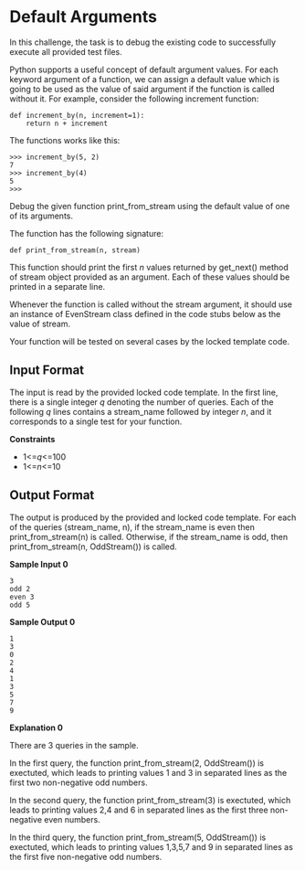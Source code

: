 # Default Arguments

In this challenge, the task is to debug the existing code to successfully execute all provided test files.

Python supports a useful concept of default argument values. For each keyword argument of a function, we can assign a default value which is going to be used as the value of said argument if the function is called without it. For example, consider the following increment function:
```
def increment_by(n, increment=1):
    return n + increment
```
The functions works like this:
```
>>> increment_by(5, 2)
7
>>> increment_by(4)
5
>>>
```
Debug the given function print_from_stream using the default value of one of its arguments.

The function has the following signature:
```
def print_from_stream(n, stream)
```
This function should print the first _n_ values returned by get_next() method of stream object provided as an argument. Each of these values should be printed in a separate line.

Whenever the function is called without the stream argument, it should use an instance of EvenStream class defined in the code stubs below as the value of stream.

Your function will be tested on several cases by the locked template code.

## Input Format

The input is read by the provided locked code template. In the first line, there is a single integer _q_ denoting the number of queries. Each of the following _q_ lines contains a stream_name followed by integer _n_, and it corresponds to a single test for your function.

**Constraints**
- 1\<=_q_\<=100
- 1\<=_n_\<=10

## Output Format

The output is produced by the provided and locked code template. For each of the queries (stream_name, n), if the stream_name is even then print_from_stream(n) is called. Otherwise, if the stream_name is odd, then print_from_stream(n, OddStream()) is called.

**Sample Input 0**
```
3
odd 2
even 3
odd 5
```
**Sample Output 0**
```
1
3
0
2
4
1
3
5
7
9
```
**Explanation 0**

There are 3 queries in the sample.

In the first query, the function print_from_stream(2, OddStream()) is exectuted, which leads to printing values 1 and 3 in separated lines as the first two non-negative odd numbers.

In the second query, the function print_from_stream(3) is exectuted, which leads to printing values 2,4 and 6 in separated lines as the first three non-negative even numbers.

In the third query, the function print_from_stream(5, OddStream()) is exectuted, which leads to printing values 1,3,5,7 and 9 in separated lines as the first five non-negative odd numbers.
